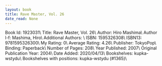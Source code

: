 ```yaml
---
layout: book
title: Rave Master, Vol. 26
date_read: None
---
```


Book Id: 1923031\ 
Title: Rave Master, Vol. 26\ 
Author: Hiro Mashima\ 
Author l-f: Mashima, Hiro\ 
Additional Authors: \ 
ISBN: 1595326308\ 
ISBN13: 9781595326300\ 
My Rating: 0\ 
Average Rating: 4.26\ 
Publisher: TokyoPop\ 
Binding: Paperback\ 
Number of Pages: 208\ 
Year Published: 2007\ 
Original Publication Year: 2004\ 
Date Added: 2020/04/13\ 
Bookshelves: kupka-wstydu\ 
Bookshelves with positions: kupka-wstydu (#1365)\ 

